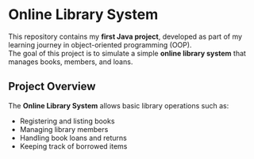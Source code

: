 # Online Library System

This repository contains my **first Java project**, developed as part of my learning journey in object-oriented programming (OOP).  
The goal of this project is to simulate a simple **online library system** that manages books, members, and loans.

## Project Overview

The **Online Library System** allows basic library operations such as:
- Registering and listing books   
- Managing library members   
- Handling book loans and returns   
- Keeping track of borrowed items

